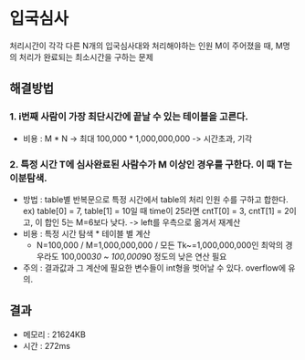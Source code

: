 # 입국심사
처리시간이 각각 다른 N개의 입국심사대와 처리해야하는 인원 M이 주어졌을 때,
M명의 처리가 완료되는 최소시간을 구하는 문제

## 해결방법
### 1. i번째 사람이 가장 최단시간에 끝날 수 있는 테이블을 고른다.
  - 비용 : M * N -> 최대 100,000 * 1,000,000,000
    -> 시간초과, 기각

### 2. 특정 시간 T에 심사완료된 사람수가 M 이상인 경우를 구한다. 이 때 T는 이분탐색.
  - 방법 : table별 반복문으로 특정 시간에서 table의 처리 인원 수를 구하고 합한다.
      ex) table[0] = 7, table[1] = 10일 때 time이 25라면 cntT[0] = 3, cntT[1] = 2이고, 이 합인 5는 M=6보다 낮다. -> left를 우측으로 옮겨서 재계산
  - 비용 : 특정 시간 탐색 * 테이블 별 계산
    - N=100,000 / M=1,000,000,000 / 모든 Tk~=1,000,000,000인 최악의 경우라도 100,000*30 ~ 100,000*90 정도의 낮은 연산 필요
  - 주의 : 결과값과 그 계산에 필요한 변수들이 int형을 벗어날 수 있다. overflow에 유의.
  
## 결과
- 메모리 : 21624KB
- 시간 : 272ms
